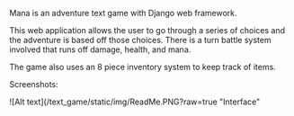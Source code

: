 Mana is an adventure text game with Django web framework.

This web application allows the user to go through a series of choices and the adventure is based off those choices.
There is a turn battle system involved that runs off damage, health, and mana.

The game also uses an 8 piece inventory system to keep track of items.

Screenshots:




![Alt text](/text_game/static/img/ReadMe.PNG?raw=true "Interface"
